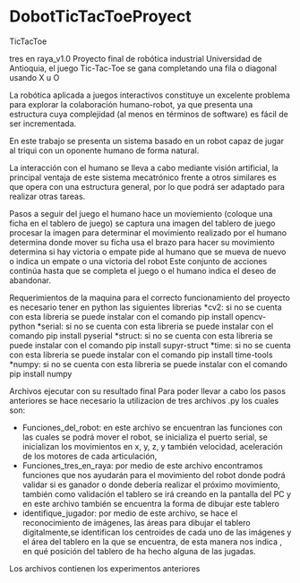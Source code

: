 # DobotTicTacToeProyect
TicTacToe

 tres en raya_v1.0
Proyecto final de robótica industrial Universidad de Antioquia, el juego Tic-Tac-Toe se gana completando una fila o diagonal usando X u O

La robótica aplicada a juegos interactivos constituye un excelente problema para explorar la colaboración humano-robot, ya que presenta una estructura cuya complejidad (al menos en términos de software) es fácil de ser incrementada.

En este trabajo se presenta un sistema basado en un robot capaz de jugar al triqui con un oponente humano de forma natural.

La interacción con el humano se lleva a cabo mediante visión artificial, la principal ventaja de este sistema mecatrónico frente a otros similares es que opera con una estructura general, por lo que podrá ser adaptado para realizar otras tareas.

Pasos a seguir del juego
el humano hace un moviemiento (coloque una ficha en el tablero de juego)
se captura una imagen del tablero de juego
procesar la imagen para determinar el movimiento realizado por el humano
determina donde mover su ficha
usa el brazo para hacer su movimiento
determina si hay victoria o empate
pide al humano que se mueva de nuevo o indica un empate o una victoria del robot
Este conjunto de acciones continúa hasta que se completa el juego o el humano indica el deseo de abandonar.

Requerimientos de la maquina
para  el correcto funcionamiento del proyecto es necesario tener en python las siguientes librerias
	*cv2: si no se cuenta con esta libreria se puede instalar con el comando pip install opencv-python
	*serial: si no se cuenta con esta libreria se puede instalar con el comando pip install pyserial
	*struct: si no se cuenta con esta libreria se puede instalar con el comando pip install supyr-struct
	*time: si no se cuenta con esta libreria se puede instalar con el comando  pip install time-tools
	*numpy: si no se cuenta con esta libreria se puede instalar con el comando  pip install numpy
 
Archivos ejecutar con su resultado final
Para poder llevar a cabo los pasos anteriores se hace necesario la utilizacion de tres archivos .py los cuales son:
  * Funciones_del_robot: en este archivo se encuentran las funciones con las cuales se podrá mover el robot, se inicializa el puerto serial, se inicializan los movimientos en x, y, z, y también velocidad, aceleración de los motores de cada articulación,
  * Funciones_tres_en_raya: por medio de este archivo encontramos funciones que nos ayudarán para el movimiento del robot donde podrá validar si es ganador o donde debería realizar el próximo movimiento, también como validación el tablero se irá creando en la pantalla del PC y en este archivo también se encuentra la forma de dibujar este tablero
  * identifique_jugador: por medio de este archivo, se hace el reconocimiento de imágenes, las áreas para dibujar el tablero digitalmente,se identifican los centroides de cada uno de las imágenes y el área del tablero en la que se encuentra, de esta manera nos indica , en qué posición del tablero de ha hecho alguna de las jugadas.

Los archivos contienen los experimentos anteriores


